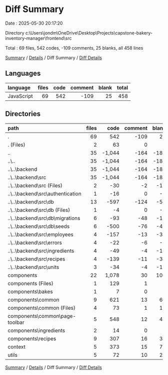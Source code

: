 # Diff Summary

Date : 2025-05-30 20:17:20

Directory c:\\Users\\jondm\\OneDrive\\Desktop\\Projects\\capstone-bakery-inventory-manager\\frontend\\src

Total : 69 files,  542 codes, -109 comments, 25 blanks, all 458 lines

[Summary](results.md) / [Details](details.md) / Diff Summary / [Diff Details](diff-details.md)

## Languages
| language | files | code | comment | blank | total |
| :--- | ---: | ---: | ---: | ---: | ---: |
| JavaScript | 69 | 542 | -109 | 25 | 458 |

## Directories
| path | files | code | comment | blank | total |
| :--- | ---: | ---: | ---: | ---: | ---: |
| . | 69 | 542 | -109 | 25 | 458 |
| . (Files) | 2 | 63 | 0 | 7 | 70 |
| .. | 35 | -1,044 | -164 | -182 | -1,390 |
| ..\\.. | 35 | -1,044 | -164 | -182 | -1,390 |
| ..\\..\\backend | 35 | -1,044 | -164 | -182 | -1,390 |
| ..\\..\\backend\\src | 35 | -1,044 | -164 | -182 | -1,390 |
| ..\\..\\backend\\src (Files) | 2 | -30 | -2 | -16 | -48 |
| ..\\..\\backend\\src\\authentication | 1 | -16 | 0 | -5 | -21 |
| ..\\..\\backend\\src\\db | 13 | -597 | -124 | -56 | -777 |
| ..\\..\\backend\\src\\db (Files) | 1 | -4 | 0 | -2 | -6 |
| ..\\..\\backend\\src\\db\\migrations | 6 | -93 | -48 | -12 | -153 |
| ..\\..\\backend\\src\\db\\seeds | 6 | -500 | -76 | -42 | -618 |
| ..\\..\\backend\\src\\employees | 4 | -157 | -13 | -38 | -208 |
| ..\\..\\backend\\src\\errors | 4 | -22 | -6 | -6 | -34 |
| ..\\..\\backend\\src\\ingredients | 4 | -49 | -4 | -17 | -70 |
| ..\\..\\backend\\src\\recipes | 4 | -139 | -11 | -30 | -180 |
| ..\\..\\backend\\src\\units | 3 | -34 | -4 | -14 | -52 |
| components | 22 | 1,078 | 30 | 104 | 1,212 |
| components (Files) | 1 | 129 | 1 | 4 | 134 |
| components\\bakes | 1 | 7 | 0 | 0 | 7 |
| components\\common | 9 | 621 | 13 | 61 | 695 |
| components\\common (Files) | 4 | 73 | 1 | 12 | 86 |
| components\\common\\page-toolbar | 5 | 548 | 12 | 49 | 609 |
| components\\ingredients | 2 | 14 | 0 | 0 | 14 |
| components\\recipes | 9 | 307 | 16 | 39 | 362 |
| context | 5 | 373 | 15 | 76 | 464 |
| utils | 5 | 72 | 10 | 20 | 102 |

[Summary](results.md) / [Details](details.md) / Diff Summary / [Diff Details](diff-details.md)